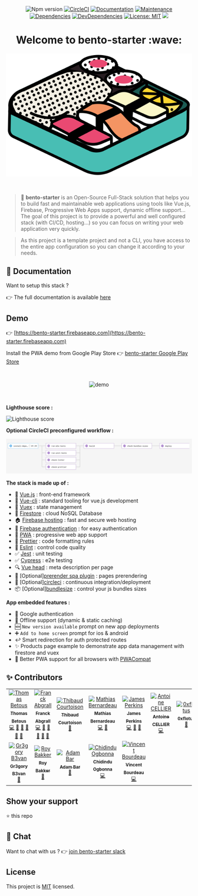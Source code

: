 <p align="center">
<img src="https://img.shields.io/badge/version-1.0.0-blue.svg?cacheSeconds=2592000" alt="Npm version" target="_blank" />
<a href="https://circleci.com/gh/kefranabg/bento-starter/tree/master"><img alt="CircleCI" src="https://circleci.com/gh/kefranabg/bento-starter/tree/master.svg?style=svg&circle-token=f311e2320782a12321a769faa2ef1d3cdf5e1a10" target="_blank" /></a>
<a href="https://bento-starter.netlify.com/"><img alt="Documentation" src="https://img.shields.io/badge/documentation-yes-brightgreen.svg" target="_blank" /></a>
<a href="https://gitHub.com/kefranabg/bento-starter/graphs/commit-activity"><img alt="Maintenance" src="https://img.shields.io/badge/Maintained%3F-yes-green.svg" target="_blank" /></a>
<a href="https://david-dm.org/kefranabg/bento-starter"><img alt="Dependencies" src="https://img.shields.io/david/kefranabg/bento-starter.svg" target="_blank" /></a>
<a href="https://david-dm.org/kefranabg/bento-starter?type=dev"><img alt="DevDependencies" src="https://img.shields.io/david/dev/kefranabg/bento-starter.svg" target="_blank" /></a>
<a href="https://github.com/kefranabg/bento-starter/blob/master/LICENSE"><img alt="License: MIT" src="https://img.shields.io/badge/License-MIT-yellow.svg" target="_blank" /></a>
<a href="https://join.slack.com/t/bento-starter/shared_invite/enQtNjE5OTI5MzQyMTE3LTQ1N2M0NzAxYWM1OTJmYTA4YTIxMmM4MDhiNTI0MGNjZGIyNDFjY2UwNjE2Nzc3NzMzMzViOTYyOGViYjkxYzY" target="_blank"><img src="https://home-assistant.io/images/supported_brands/slack.png" height="20px" /></a>
</p>

<h1 align="center">Welcome to bento-starter :wave:</h1>

<p align="center">
  <img src="https://raw.githubusercontent.com/kefranabg/bento-starter/master/src/assets/img/bento-starter.svg?sanitize=true" alt="Bento-starter"/>
</p>

<br />

> :bento: **bento-starter** is an Open-Source Full-Stack solution that helps you to build fast and maintainable web applications using tools like Vue.js, Firebase, Progressive Web Apps support, dynamic offline support... The goal of this project is to provide a powerful and well configured stack (with CI/CD, hosting...) so you can focus on writing your web application very quickly.

> As this project is a template project and not a CLI, you have access to the entire app configuration so you can change it according to your needs.

## :book: Documentation

Want to setup this stack ?

:point_right: The full documentation is available [here](https://bento-starter.netlify.com/)

## Demo

:point_right: [https://bento-starter.firebaseapp.com](https://bento-starter.firebaseapp.com)

Install the PWA demo from Google Play Store :point_right: [bento-starter Google Play Store](https://play.google.com/store/apps/details?id=com.bentostarter.bentostarterdemo)

<br />

<p align="center">
  <img src="https://user-images.githubusercontent.com/9840435/56022522-30ba0980-5d0c-11e9-8c61-23a9f91a926f.gif" alt="demo"/>
</p>

<br />

**Lighthouse score :**

![Lighthouse score](https://raw.githubusercontent.com/kefranabg/bento-starter/master/resources/lighthouse-score-report.jpg)

**Optional CircleCI preconfigured workflow :**

![CI Workflow](https://raw.githubusercontent.com/kefranabg/bento-starter/master/resources/ci-workflow.jpg)

**The stack is made up of :**

- :metal: [Vue.js](https://vuejs.org/) : front-end framework
- :wrench: [Vue-cli](https://cli.vuejs.org/) : standard tooling for vue.js development
- :repeat: [Vuex](https://vuex.vuejs.org/) : state management
- :floppy_disk: [Firestore](https://firebase.google.com/products/firestore/) : cloud NoSQL Database
- :house: [Firebase hosting](https://firebase.google.com/products/hosting/) : fast and secure web hosting
- :bust_in_silhouette: [Firebase authentication](https://firebase.google.com/products/firestore/) : for easy authentication
- :iphone: [PWA](https://www.npmjs.com/package/@vue/cli-plugin-pwa) : progressive web app support
- :lipstick: [Prettier](https://prettier.io/) : code formatting rules
- :rotating_light: [Eslint](https://eslint.org/) : control code quality
- :white_check_mark: [Jest](https://jestjs.io/) : unit testing
- :white_check_mark: [Cypress](https://www.cypress.io/) : e2e testing
- :mag: [Vue head](https://github.com/ktquez/vue-head) : meta description per page
- :page_facing_up: [Optional][prerender spa plugin](https://github.com/chrisvfritz/prerender-spa-plugin) : pages prerendering
- :green_heart: [Optional][circleci](https://circleci.com/) : continuous integration/deployment
- :package: [Optional][bundlesize](https://github.com/siddharthkp/bundlesize) : control your js bundles sizes

**App embedded features :**

- :bust_in_silhouette: Google authentication
- :mobile_phone_off: Offline support (dynamic & static caching)
- :new: `New version available` prompt on new app deployments
- :heavy_plus_sign: `Add to home screen` prompt for ios & android
- :leftwards_arrow_with_hook: Smart redirection for auth protected routes
- :sparkles: Products page example to demonstrate app data management with firestore and vuex
- :muscle: Better PWA support for all browsers with [PWACompat](https://github.com/GoogleChromeLabs/pwacompat)

## ✨ Contributors

<!-- ALL-CONTRIBUTORS-LIST:START - Do not remove or modify this section -->
<!-- prettier-ignore -->
<table>
  <tr>
    <td align="center"><a href="https://github.com/tbetous"><img src="https://avatars3.githubusercontent.com/u/4435536?v=4" width="75px;" alt="Thomas Betous"/><br /><sub><b>Thomas Betous</b></sub></a><br /><a href="https://github.com/kefranabg/bento-starter/commits?author=tbetous" title="Code">💻</a> <a href="https://github.com/kefranabg/bento-starter/commits?author=tbetous" title="Documentation">📖</a> <a href="#question-tbetous" title="Answering Questions">💬</a> <a href="#ideas-tbetous" title="Ideas, Planning, & Feedback">🤔</a> <a href="#review-tbetous" title="Reviewed Pull Requests">👀</a> <a href="#maintenance-tbetous" title="Maintenance">🚧</a></td>
    <td align="center"><a href="https://www.franck-abgrall.me/"><img src="https://avatars3.githubusercontent.com/u/9840435?v=4" width="75px;" alt="Franck Abgrall"/><br /><sub><b>Franck Abgrall</b></sub></a><br /><a href="https://github.com/kefranabg/bento-starter/commits?author=kefranabg" title="Code">💻</a> <a href="https://github.com/kefranabg/bento-starter/commits?author=kefranabg" title="Documentation">📖</a> <a href="#question-kefranabg" title="Answering Questions">💬</a> <a href="#ideas-kefranabg" title="Ideas, Planning, & Feedback">🤔</a> <a href="#review-kefranabg" title="Reviewed Pull Requests">👀</a> <a href="#maintenance-kefranabg" title="Maintenance">🚧</a></td>
    <td align="center"><a href="https://errorna.me"><img src="https://avatars2.githubusercontent.com/u/6669733?v=4" width="75px;" alt="Thibaud Courtoison"/><br /><sub><b>Thibaud Courtoison</b></sub></a><br /><a href="https://github.com/kefranabg/bento-starter/commits?author=Errorname" title="Documentation">📖</a></td>
    <td align="center"><a href="https://github.com/mbernardeau"><img src="https://avatars0.githubusercontent.com/u/7049049?v=4" width="75px;" alt="Mathias Bernardeau"/><br /><sub><b>Mathias Bernardeau</b></sub></a><br /><a href="https://github.com/kefranabg/bento-starter/commits?author=mbernardeau" title="Code">💻</a> <a href="#ideas-mbernardeau" title="Ideas, Planning, & Feedback">🤔</a></td>
    <td align="center"><a href="https://jamesperkins.io/"><img src="https://avatars3.githubusercontent.com/u/45409975?v=4" width="75px;" alt="James Perkins"/><br /><sub><b>James Perkins</b></sub></a><br /><a href="https://github.com/kefranabg/bento-starter/commits?author=perkinsjr" title="Code">💻</a> <a href="https://github.com/kefranabg/bento-starter/issues?q=author%3Aperkinsjr" title="Bug reports">🐛</a> <a href="#question-perkinsjr" title="Answering Questions">💬</a></td>
    <td align="center"><a href="https://github.com/antoinecellier"><img src="https://avatars0.githubusercontent.com/u/5922848?v=4" width="75px;" alt="Antoine CELLIER"/><br /><sub><b>Antoine CELLIER</b></sub></a><br /><a href="https://github.com/kefranabg/bento-starter/commits?author=antoinecellier" title="Code">💻</a></td>
    <td align="center"><a href="https://github.com/0xflotus"><img src="https://avatars3.githubusercontent.com/u/26602940?v=4" width="75px;" alt="0xflotus"/><br /><sub><b>0xflotus</b></sub></a><br /><a href="https://github.com/kefranabg/bento-starter/commits?author=0xflotus" title="Documentation">📖</a></td>
  </tr>
  <tr>
    <td align="center"><a href="https://github.com/GregoryBevan"><img src="https://avatars1.githubusercontent.com/u/4266007?v=4" width="75px;" alt="Gr3gory B3van"/><br /><sub><b>Gr3gory B3van</b></sub></a><br /><a href="#ideas-GregoryBevan" title="Ideas, Planning, & Feedback">🤔</a></td>
    <td align="center"><a href="https://www.linkedin.com/pub/roy-bakker/41/aa7/335"><img src="https://avatars2.githubusercontent.com/u/10207274?v=4" width="75px;" alt="Roy Bakker"/><br /><sub><b>Roy Bakker</b></sub></a><br /><a href="https://github.com/kefranabg/bento-starter/issues?q=author%3ARoyBkker" title="Bug reports">🐛</a></td>
    <td align="center"><a href="https://adambar.pl"><img src="https://avatars0.githubusercontent.com/u/1309057?v=4" width="75px;" alt="Adam Bar"/><br /><sub><b>Adam Bar</b></sub></a><br /><a href="#ideas-NOtherDev" title="Ideas, Planning, & Feedback">🤔</a></td>
    <td align="center"><a href="https://github.com/6ones"><img src="https://avatars3.githubusercontent.com/u/25098427?v=4" width="75px;" alt="Chidindu Ogbonna "/><br /><sub><b>Chidindu Ogbonna </b></sub></a><br /><a href="https://github.com/kefranabg/bento-starter/commits?author=6ones" title="Code">💻</a></td>
    <td align="center"><a href="https://github.com/VincentBourdeau"><img src="https://avatars1.githubusercontent.com/u/8518122?v=4" width="75px;" alt="Vincent Bourdeau"/><br /><sub><b>Vincent Bourdeau</b></sub></a><br /><a href="https://github.com/kefranabg/bento-starter/commits?author=VincentBourdeau" title="Code">💻</a></td>
  </tr>
</table>

<!-- ALL-CONTRIBUTORS-LIST:END -->


## Show your support

⭐️ this repo

## 💬 Chat

Want to chat with us  ? 👉 [join bento-starter slack](https://join.slack.com/t/bento-starter/shared_invite/enQtNjE5OTI5MzQyMTE3LTQ1N2M0NzAxYWM1OTJmYTA4YTIxMmM4MDhiNTI0MGNjZGIyNDFjY2UwNjE2Nzc3NzMzMzViOTYyOGViYjkxYzY)

## License

This project is [MIT](https://github.com/kefranabg/bento-starter/blob/master/LICENSE) licensed.
